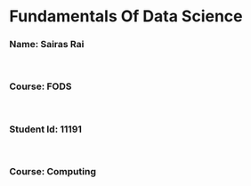 # Fundamentals Of Data Science 
### Name: Sairas Rai
<br>

### Course: FODS
<br>

### Student Id: 11191
<br>

### Course: Computing
